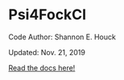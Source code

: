 # Psi4FockCI
Code Author: Shannon E. Houck

Updated: Nov. 21, 2019

<a href="https://shannonhouck.github.io/psi4_spinflip_wfn/build/index.html">Read the docs here!</a>
